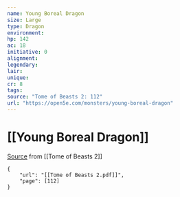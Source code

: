 ```yaml
---
name: Young Boreal Dragon
size: Large
type: Dragon
environment: 
hp: 142
ac: 18
initiative: 0
alignment: 
legendary: 
lair: 
unique: 
cr: 8
tags: 
source: "Tome of Beasts 2: 112"
url: "https://open5e.com/monsters/young-boreal-dragon"
---
```

# [[Young Boreal Dragon]]

[Source](zotero://open-pdf/library/items/9UQIAB6R?page=112) from [[Tome of Beasts 2]]

```pdf
{
	"url": "[[Tome of Beasts 2.pdf]]",
	"page": [112]
}
```

